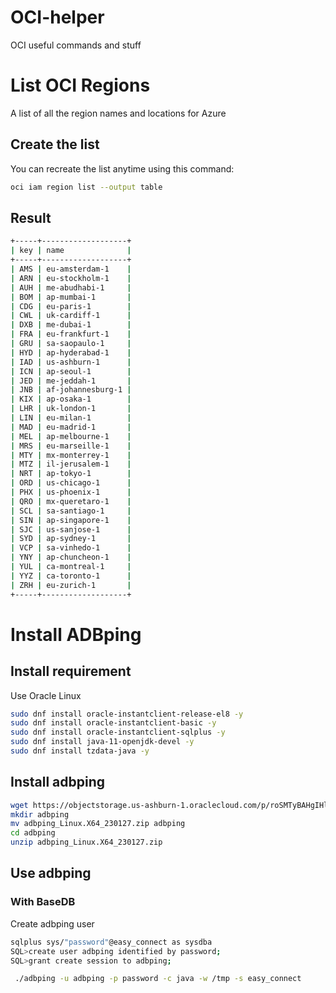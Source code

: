 # OCI-helper
OCI useful commands and stuff

# List OCI Regions
A list of all the region names and locations for Azure

## Create the list
You can recreate the list anytime using this command:

```sh
oci iam region list --output table
```

## Result
```sh
+-----+-------------------+
| key | name              |
+-----+-------------------+
| AMS | eu-amsterdam-1    |
| ARN | eu-stockholm-1    |
| AUH | me-abudhabi-1     |
| BOM | ap-mumbai-1       |
| CDG | eu-paris-1        |
| CWL | uk-cardiff-1      |
| DXB | me-dubai-1        |
| FRA | eu-frankfurt-1    |
| GRU | sa-saopaulo-1     |
| HYD | ap-hyderabad-1    |
| IAD | us-ashburn-1      |
| ICN | ap-seoul-1        |
| JED | me-jeddah-1       |
| JNB | af-johannesburg-1 |
| KIX | ap-osaka-1        |
| LHR | uk-london-1       |
| LIN | eu-milan-1        |
| MAD | eu-madrid-1       |
| MEL | ap-melbourne-1    |
| MRS | eu-marseille-1    |
| MTY | mx-monterrey-1    |
| MTZ | il-jerusalem-1    |
| NRT | ap-tokyo-1        |
| ORD | us-chicago-1      |
| PHX | us-phoenix-1      |
| QRO | mx-queretaro-1    |
| SCL | sa-santiago-1     |
| SIN | ap-singapore-1    |
| SJC | us-sanjose-1      |
| SYD | ap-sydney-1       |
| VCP | sa-vinhedo-1      |
| YNY | ap-chuncheon-1    |
| YUL | ca-montreal-1     |
| YYZ | ca-toronto-1      |
| ZRH | eu-zurich-1       |
+-----+-------------------+
```

# Install ADBping
## Install requirement
Use Oracle Linux
```sh
sudo dnf install oracle-instantclient-release-el8 -y
sudo dnf install oracle-instantclient-basic -y
sudo dnf install oracle-instantclient-sqlplus -y
sudo dnf install java-11-openjdk-devel -y
sudo dnf install tzdata-java -y
```

## Install adbping
```sh
wget https://objectstorage.us-ashburn-1.oraclecloud.com/p/roSMTyBAHgIHlbEgWfHE-DFCVTAS5eFkqW9xuPCTM8zYEyFNVvIZFjCdk67gN5Fj/n/nrwchkxcfasu/b/adbping/o/adbping_Linux.X64_230127.zip
mkdir adbping
mv adbping_Linux.X64_230127.zip adbping
cd adbping
unzip adbping_Linux.X64_230127.zip
```

## Use adbping

### With BaseDB
Create adbping user
```sh
sqlplus sys/"password"@easy_connect as sysdba
SQL>create user adbping identified by password;
SQL>grant create session to adbping;
```
```sh
 ./adbping -u adbping -p password -c java -w /tmp -s easy_connect
```
